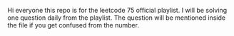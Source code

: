 Hi everyone this repo is for the leetcode 75 official playlist. I will be solving one question daily from the playlist.
The question will be mentioned inside the file if you get confused from the number.
